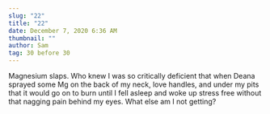 ```yaml
---
slug: "22"
title: "22"
date: December 7, 2020 6:36 AM
thumbnail: ""
author: Sam
tag: 30 before 30
---
```

Magnesium slaps. Who knew I was so critically deficient that when Deana sprayed some Mg on the back of my neck,  love handles, and under my pits that it would go on to burn until I fell asleep and woke up stress free without that nagging pain behind my eyes. What else am I not getting?